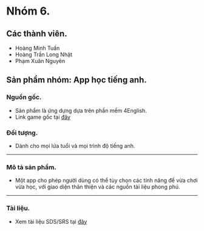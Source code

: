 # Nhóm 6.

## Các thành viên. ##
   * Hoàng Minh Tuấn
   * Hoàng Trần Long Nhật
   * Phạm Xuân Nguyên
   
 ## Sản phẩm nhóm: App học tiếng anh.
   ### Nguồn gốc.
   * Sản phẩm là ứng dựng dựa trên phần mềm 4English.
   * Link game gốc tại [đây](https://play.google.com/store/apps/details?id=com.app4english.learnenglishwithnews)
   ### Đối tượng.
   * Dành cho mọi lứa tuổi và mọi trình độ tiếng anh.
   ***
   ### Mô tả sản phẩm.
   * Một app cho phép người dùng có thể tùy chọn các tính năng để vừa chơi vừa học, với giao diện thân thiện và các nguồn tài liệu phong phú.
   ***
   ### Tài liệu.
   * Xem tài liệu SDS/SRS tại [đây](https://docs.google.com/document/d/18fOHLvE3x1_IgQ76vD1duJpEHnBAXlzWUaKKHQad0U8/edit?usp=sharing)
